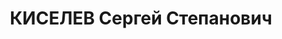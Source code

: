 ---
title: КИСЕЛЕВ Сергей Степанович
description: "Род. в 1894, Челябинская обл., г. Кыштым, русский. Проживал: г. Свердловск.\
  \ Металлотрест, управляющий треста \n  Арестован 20.12.1936. Приговор: 28.03.1937\
  \ – 10 лет тюр.заключ.(5л.п/п)"
---